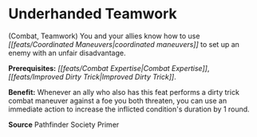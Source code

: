 ﻿---
cssclass: [feats]

---
# Underhanded Teamwork

(Combat, Teamwork) You and your allies know how to use _[[feats/Coordinated Maneuvers|coordinated maneuvers]]_ to set up an enemy with an unfair disadvantage.

**Prerequisites:** _[[feats/Combat Expertise|Combat Expertise]]_, _[[feats/Improved Dirty Trick|Improved Dirty Trick]]_.

**Benefit:** Whenever an ally who also has this feat performs a dirty trick combat maneuver against a foe you both threaten, you can use an immediate action to increase the inflicted condition's duration by 1 round.

**Source** Pathfinder Society Primer
